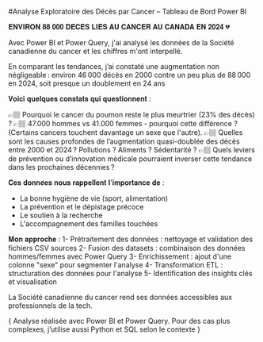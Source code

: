 
#Analyse Exploratoire des Décès par Cancer – Tableau de Bord Power BI

𝐄𝐍𝐕𝐈𝐑𝐎𝐍 𝟖𝟖 𝟎𝟎𝟎 𝐃𝐄́𝐂𝐄̀𝐒 𝐋𝐈𝐄́𝐒 𝐀𝐔 𝐂𝐀𝐍𝐂𝐄𝐑 𝐀𝐔 𝐂𝐀𝐍𝐀𝐃𝐀 𝐄𝐍 𝟐𝟎𝟐𝟒 💔

Avec Power BI et Power Query, j'ai analysé les données de la Société canadienne du cancer et les chiffres m'ont interpellé. 

En comparant les tendances, j’ai constaté une augmentation non négligeable : environ 46 000 décès en 2000 contre un peu plus de 88 000 en 2024, soit presque un doublement en 24 ans


𝐕𝐨𝐢𝐜𝐢 𝐪𝐮𝐞𝐥𝐪𝐮𝐞𝐬 𝐜𝐨𝐧𝐬𝐭𝐚𝐭𝐬 𝐪𝐮𝐢 𝐪𝐮𝐞𝐬𝐭𝐢𝐨𝐧𝐧𝐞𝐧𝐭 :

👉🏽 Pourquoi le cancer du poumon reste le plus meurtrier (23% des décès) ?
👉🏽 47.000 hommes vs 41.000 femmes - pourquoi cette différence ? (Certains cancers touchent davantage un sexe que l'autre).
👉🏽 Quelles sont les causes profondes de l’augmentation quasi-doublée des décès entre 2000 et 2024 ? Pollutions ? Aliments ? Sédentarité ?
👉🏽 Quels leviers de prévention ou d’innovation médicale pourraient inverser cette tendance dans les prochaines décennies ?


𝐂𝐞𝐬 𝐝𝐨𝐧𝐧𝐞́𝐞𝐬 𝐧𝐨𝐮𝐬 𝐫𝐚𝐩𝐩𝐞𝐥𝐥𝐞𝐧𝐭 𝐥'𝐢𝐦𝐩𝐨𝐫𝐭𝐚𝐧𝐜𝐞 𝐝𝐞 : 

- La bonne hygiène de vie (sport, alimentation)
- La prévention et le dépistage précoce 
- Le soutien à la recherche 
- L'accompagnement des familles touchées

𝐌𝐨𝐧 𝐚𝐩𝐩𝐫𝐨𝐜𝐡𝐞 :
1- Prétraitement des données : nettoyage et validation des fichiers CSV sources
2- Fusion des datasets : combinaison des données hommes/femmes avec Power Query
3- Enrichissement : ajout d'une colonne "sexe" pour segmenter l'analyse
4- Transformation ETL : structuration des données pour l'analyse
5- Identification des insights clés et visualisation 

La Société canadienne du cancer rend ses données accessibles aux professionnels de la tech.


{ Analyse réalisée avec Power BI et Power Query. Pour des cas plus complexes, j’utilise aussi Python et SQL selon le contexte }
